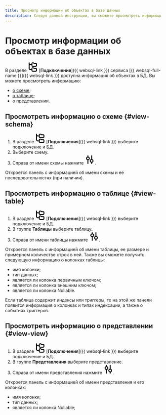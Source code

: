 ```yaml
---
title: Просмотр информации об объектах в базе данных
description: Следуя данной инструкции, вы сможете просмотреть информацию об объектах в базе данных.
---
```


# Просмотр информации об объектах в базе данных

В разделе ![image](../../_assets/console-icons/folder-tree.svg) [**Подключения**]({{ websql-link }}) сервиса [{{ websql-full-name }}]({{ websql-link }}) доступна информация об объектах в БД. Вы можете просмотреть информацию:

* [о схеме](#view-schema);
* [о таблице](#view-table);
* [о представлении](#view-view).

## Просмотреть информацию о схеме {#view-schema}

1. В разделе ![image](../../_assets/console-icons/folder-tree.svg) [**Подключения**]({{ websql-link }}) выберите подключение и БД.
1. Выберите схему.
1. Справа от имени схемы нажмите ![image](../../_assets/console-icons/sliders-vertical.svg).

Откроется панель с информацией об имени схемы и ее последовательностях (при наличии).

## Просмотреть информацию о таблице {#view-table}

1. В разделе ![image](../../_assets/console-icons/folder-tree.svg) [**Подключения**]({{ websql-link }}) выберите подключение и БД.
1. В группе **Таблицы** выберите таблицу.
1. Справа от имени таблицы нажмите ![image](../../_assets/console-icons/sliders-vertical.svg).

Откроется панель с информацией об имени таблицы, ее размере и примерном количестве строк в ней. Также вы сможете получить следующую информацию о колонках таблицы:

* имя колонки;
* тип данных;
* является ли колонка первичным ключом;
* является ли колонка внешним ключом;
* является ли колонка Nullable.

Если таблица содержит индексы или триггеры, то на этой же панели появится информация о колонках и типах индексации, а также о событиях триггеров.

## Просмотреть информацию о представлении {#view-view}

1. В разделе ![image](../../_assets/console-icons/folder-tree.svg) [**Подключения**]({{ websql-link }}) выберите подключение и БД.
1. В группе **Представления** выберите представление.
1. Справа от имени представления нажмите ![image](../../_assets/console-icons/sliders-vertical.svg).

Откроется панель с информацией об имени представления и его колонках:

* имя колонки;
* тип данных;
* является ли колонка Nullable;
